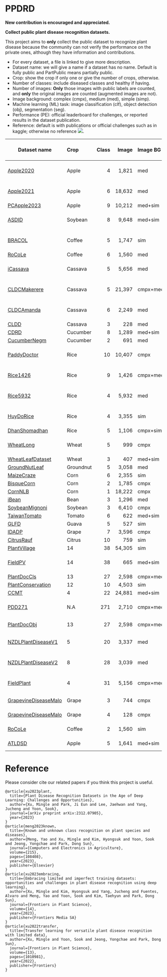 # PPDRD
**New contribution is encouraged and appreciated.**

**Collect public plant disease recognition datasets.**

This project aims to **only** collect the public dataset to recognize plant disease because the community can not
verify the performance on the private ones, although they have information and contributions.

* For every dataset, a file is linked to give more description.
* Dataset name: we will give a name if a dataset has no name. Default is fully public and PartPublic means partially public.
* Crop: show the crop if only one or give the number of crops, otherwise.
* Number of classes: include diseased classes and healthy if having.
* Number of images: **Only** those images with public labels are counted, and **only** the original images are counted (augmented images are not).
* Image background: complex (cmpx), medium (med), simple (simp).
* Machine learning (ML) task: image classification (clf), object detection (obj), segmentation (seg).
* Performance (PE): official leaderboard for challenges, or reported results in the dataset publication.
* Reference: default is with publications or official challenges such as in kaggle; otherwise no reference ![](https://img.shields.io/badge/-NoRef-grey).


| Dataset name                                 | Crop      | Class |  Image | Image BG     | ML task & PE     |
|----------------------------------------------|:----------|------:|-------:|:-------------|:-----------------|
| [Apple2020][Apple2020]                       | Apple     |     4 |  1,821 | med          | clf: 0.984 AUROC |
| [Apple2021][Apple2021]                       | Apple     |     6 | 18,632 | med          | clf: 0.883 F1    |
| [PCApple2023][PCApple2023]                   | Apple     |     9 | 10,212 | med+sim      | clf: N.A         |
| [ASDID][ASDID]                               | Soybean   |     8 |  9,648 | med+sim      | clf: 0.968 Acc   |
| [BRACOL][BRACOL]                             | Coffee    |     5 |  1,747 | sim          | clf: 0.956 Acc   |
| [RoCoLe][RoCoLe]                             | Coffee    |     6 |  1,560 | med          | clf: N.A         |
| [iCassava][iCassava]                         | Cassava   |     5 |  5,656 | med          | clf: 0.939 Acc   |
| [CLDCMakerere][CLDCMakerere]                 | Cassava   |     5 | 21,397 | cmpx+med     | clf: 0.913 Acc   |
| [CLDCAmanda][CLDCAmanda]                     | Cassava   |     6 |  2,249 | med          | clf: 0.930 Acc   |
| [CLDD][CLDD]                                 | Cassava   |     3 |    228 | med          | clf: N.A         |
| [CDRD][CDRD]                                 | Cucumber  |     8 |  1,289 | med+sim      | clf: N.A         |
| [CucumberNegm][CucumberNegm]                 | Cucumber  |     2 |    691 | med          | clf: N.A         |
| [PaddyDoctor][PaddyDoctor]                   | Rice      |    10 | 10,407 | cmpx         | clf: 0.990 Acc   |
| [Rice1426][Rice1426]                         | Rice      |     9 |  1,426 | cmpx+med+sim | clf: 0.971 Acc   |
| [Rice5932][Rice5932]                         | Rice      |     4 |  5,932 | med          | clf: 0.984 Acc   |
| [HuyDoRice][HuyDoRice]                       | Rice      |     4 |  3,355 | sim          | clf: 0.984 Acc   |
| [DhanShomadhan](DhanShomadhan)               | Rice      |     5 |  1,106 | cmpx+sim     | clf: N.A         |
| [WheatLong][WheatLong]                       | Wheat     |     5 |    999 | cmpx         | clf: 0.971 Acc   |
| [WheatLeafDataset][WheatLeafDataset]         | Wheat     |     3 |    407 | med+sim      | clf: N.A         |
| [GroundNutLeaf][GroundNutLeaf]               | Groundnut |     5 |  3,058 | med          | clf: N.A         |
| [MaizeCraze][MaizeCraze]                     | Corn      |     6 |  2,355 | sim          | clf: N.A         |
| [BisqueCorn][BisqueCorn]                     | Corn      |     2 |  1,785 | cmpx         | clf: N.A         |
| [CornNLB][CornNLB]                           | Corn      |     1 | 18,222 | cmpx         | clf: N.A         |
| [iBean][iBean]                               | Bean      |     3 |  1,296 | med          | clf: N.A         |
| [SoybeanMignoni][SoybeanMignoni]             | Soybean   |     3 |  6,410 | cmpx         | clf: N.A         |
| [TaiwanTomato][TaiwanTomato]                 | Tomato    |     6 |    622 | med+sim      | clf: N.A         |
| [GLFD][GLFD]                                 | Guava     |     5 |    527 | sim          | clf: N.A         |
| [IDADP][IDADP]                               | Grape     |     7 |  3,596 | cmpx         | clf: N.A         |
| [CitrusRauf][CitrusRauf]                     | Citrus    |    10 |    759 | sim          | clf: N.A         |
| [PlantVillage][PlantVillage]                 | 14        |    38 | 54,305 | sim          | clf: N.A         |
| [FieldPV][FieldPV]                           | 14        |    38 |    665 | med+sim      | clf: 0.720 Acc   |
| [PlantDocCls][PlantDocCls]                   | 13        |    27 |  2,598 | cmpx+med+sim | clf: N.A         |
| [PlantConservation][PlantConservation]       | 12        |    10 |  4,503 | sim          | clf: N.A         |
| [CCMT][CCMT]                                 | 4         |    22 | 24,881 | med+sim      | clf: N.A         |
| [PDD271][PDD271]                             | N.A       |   271 |  2,710 | cmpx+med     | clf: 0.855 Acc   |
| [PlantDocObj][PlantDocCls]                   | 13        |    27 |  2,598 | cmpx+med+sim | obj: N.A         |
| [NZDLPlantDiseaseV1][NZDLPlantDiseaseV1]     | 5         |    20 |  3,337 | med          | obj: 0.745 mAP   |
| [NZDLPlantDiseaseV2][NZDLPlantDiseaseV2]     | 8         |    28 |  3,039 | med          | obj: 0.932 mAP   |
| [FieldPlant][FieldPlant]                     | 4         |    31 |  5,156 | cmpx+med     | obj: 0.144 mAP   |
| [GrapevineDiseaseMalo][GrapevineDiseaseMalo] | Grape     |     3 |    744 | cmpx         | obj: N.A         |
| [GrapevineDiseaseMalo][GrapevineDiseaseMalo] | Grape     |     4 |    128 | cmpx         | seg: N.A         |
| [RoCoLe][RoCoLe]                             | Coffee    |     2 |  1,560 | sim          | seg: N.A         |
| [ATLDSD][ATLDSD]                             | Apple     |     5 |  1,641 | med+sim      | seg: N.A         |

[//]: # (|                                              |           |       |        |              |                  |)



[Apple2020]: https://github.com/xml94/PPDRD/tree/main/data/Apple2020.md
[Apple2021]: https://github.com/xml94/PPDRD/tree/main/data/Apple2021.md
[ASDID]: https://github.com/xml94/PPDRD/tree/main/data/ASDID.md
[BRACOL]: https://github.com/xml94/PPDRD/tree/main/data/BRACOL.md
[PCApple2023]: https://github.com/xml94/PPDRD/tree/main/data/PCApple2023.md
[CLDCMakerere]: https://github.com/xml94/PPDRD/tree/main/data/CLDCMakerere.md
[CDRD]: https://github.com/xml94/PPDRD/tree/main/data/CDRD.md
[DhanShomadhan]: https://github.com/xml94/PPDRD/tree/main/data/DhanShomadhan.md
[IndonesiaRice240]: https://github.com/xml94/PPDRD/tree/main/data/IndonesiaRice240.md
[PaddyDoctor]: https://github.com/xml94/PPDRD/tree/main/data/PaddyDoctor.md
[Rice1426]: https://github.com/xml94/PPDRD/tree/main/data/Rice1426.md
[Rice5932]: https://github.com/xml94/PPDRD/tree/main/data/Rice5932.md
[WheatLong]: https://github.com/xml94/PPDRD/tree/main/data/WheatLong.md
[DhanShomadhan]: https://github.com/xml94/PPDRD/tree/main/data/DhanShomadhan.md
[MaizeCraze]: https://github.com/xml94/PPDRD/tree/main/data/MaizeCraze.md
[iCassava]: https://github.com/xml94/PPDRD/tree/main/data/iCassava.md
[PlantVillage]: https://github.com/xml94/PPDRD/tree/main/data/PlantVillage.md
[PlantConservation]: https://github.com/xml94/PPDRD/tree/main/data/PlantConservation.md
[CCMT]: https://github.com/xml94/PPDRD/tree/main/data/CCMT.md
[PlantDocCls]: https://github.com/xml94/PPDRD/tree/main/data/PlantDoc.md
[FieldPV]: https://github.com/xml94/PPDRD/tree/main/data/FieldPV.md
[GroundNutLeaf]: https://github.com/xml94/PPDRD/tree/main/data/GroundNutLeaf.md
[CLDD]: https://github.com/xml94/PPDRD/tree/main/data/CLDD.md
[CLDCAmanda]: https://github.com/xml94/PPDRD/tree/main/data/CLDCAmanda.md
[HuyDoRice]: https://github.com/xml94/PPDRD/tree/main/data/HuyDoRice.md
[iBean]: https://github.com/xml94/PPDRD/tree/main/data/iBean.md
[BisqueCorn]: https://github.com/xml94/PPDRD/tree/main/data/BisqueCorn.md
[RoCoLe]: https://github.com/xml94/PPDRD/tree/main/data/RoCoLe.md
[WheatLeafDataset]: https://github.com/xml94/PPDRD/tree/main/data/WheatLeafDataset.md
[TaiwanTomato]: https://github.com/xml94/PPDRD/tree/main/data/TaiwanTomato.md
[SoybeanMignoni]: https://github.com/xml94/PPDRD/tree/main/data/SoybeanMignoni.md
[GLFD]: https://github.com/xml94/PPDRD/tree/main/data/GLFD.md
[GFLDRauf]: https://github.com/xml94/PPDRD/tree/main/data/GFLDRauf.md
[CucumberNegm]: https://github.com/xml94/PPDRD/tree/main/data/CucumberNegm.md
[CitrusRauf]: https://github.com/xml94/PPDRD/tree/main/data/CitrusRauf.md
[ATLDSD]: https://github.com/xml94/PPDRD/tree/main/data/ATLDSD.md
[CornNLB]: https://github.com/xml94/PPDRD/tree/main/data/CornNLB.md
[PDD271]: https://github.com/xml94/PPDRD/tree/main/data/PDD271.md
[IDADP]: https://github.com/xml94/PPDRD/tree/main/data/IDADP.md
[NZDLPlantDiseaseV1]: https://github.com/xml94/PPDRD/tree/main/data/NZDLPlantDiseaseV1.md
[NZDLPlantDiseaseV2]: https://github.com/xml94/PPDRD/tree/main/data/NZDLPlantDiseaseV2.md
[FieldPlant]: https://github.com/xml94/PPDRD/tree/main/data/FieldPlant.md
[GrapevineDiseaseMalo]: https://github.com/xml94/PPDRD/tree/main/data/GrapevineDiseaseMalo.md


# Reference
Please consider cite our related papers if you think this project is useful.
```angular2html
@article{xu2023plant,
  title={Plant Disease Recognition Datasets in the Age of Deep Learning: Challenges and Opportunities},
  author={Xu, Mingle and Park, Ji Eun and Lee, Jaehwan and Yang, Jucheng and Yoon, Sook},
  journal={arXiv preprint arXiv:2312.07905},
  year={2023}
}
@article{meng2023known,
  title={Known and unknown class recognition on plant species and diseases},
  author={Meng, Yao and Xu, Mingle and Kim, Hyongsuk and Yoon, Sook and Jeong, Yongchae and Park, Dong Sun},
  journal={Computers and Electronics in Agriculture},
  volume={215},
  pages={108408},
  year={2023},
  publisher={Elsevier}
}
@article{xu2023embracing,
  title={Embracing limited and imperfect training datasets: opportunities and challenges in plant disease recognition using deep learning},
  author={Xu, Mingle and Kim, Hyongsuk and Yang, Jucheng and Fuentes, Alvaro and Meng, Yao and Yoon, Sook and Kim, Taehyun and Park, Dong Sun},
  journal={Frontiers in Plant Science},
  volume={14},
  year={2023},
  publisher={Frontiers Media SA}
}
@article{xu2022transfer,
  title={Transfer learning for versatile plant disease recognition with limited data},
  author={Xu, Mingle and Yoon, Sook and Jeong, Yongchae and Park, Dong Sun},
  journal={Frontiers in Plant Science},
  volume={13},
  pages={1010981},
  year={2022},
  publisher={Frontiers}
}
```